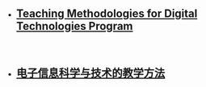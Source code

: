 
<br>

- ## [Teaching Methodologies for Digital Technologies Program](/docs/TeachingStyle_en)

<br>

- ## [电子信息科学与技术的教学方法](/docs/TeachingStyle_cn)
